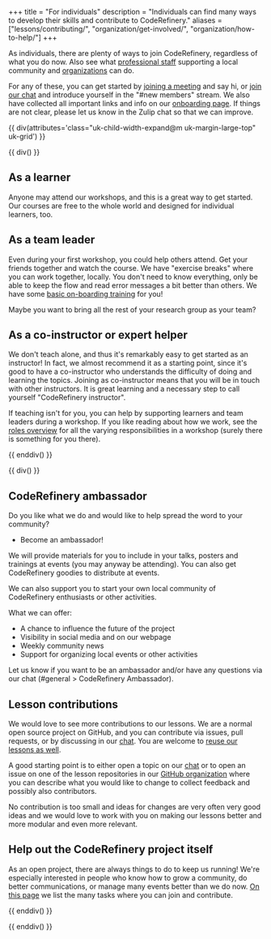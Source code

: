 +++
title = "For individuals"
description = "Individuals can find many ways to develop their skills and contribute to CodeRefinery."
aliases = ["lessons/contributing/", "organization/get-involved/", "organization/how-to-help/"]
+++

As individuals, there are plenty of ways to join CodeRefinery, regardless of
what you do now.  Also see what [professional staff](@/join/staff.md)
supporting a local community and [organizations](@/join/organizations.md) can
do.

For any of these, you can get started by [joining a
meeting](@/join/meetings.md) and say hi, or [join our
chat](https://coderefinery.github.io/manuals/chat/) and introduce yourself in
the "#new members" stream. We also have collected all important links and info on 
our [onboarding page](https://coderefinery.github.io/manuals/onboarding/).
If things are not clear, please let us know in the Zulip chat so that we can improve. 


{{ div(attributes='class="uk-child-width-expand@m uk-margin-large-top" uk-grid') }}

{{ div() }}


## As a learner

Anyone may attend our workshops, and this is a great way to get
started.  Our courses are free to the whole world and designed for
individual learners, too.


## As a team leader

Even during your first workshop, you could help others attend.  Get
your friends together and watch the course.  We have "exercise breaks"
where you can work together, locally.  You don't need to know
everything, only be able to keep the flow and read error messages a
bit better than others.  We have some [basic on-boarding
training](https://coderefinery.github.io/manuals/team-leaders/) for
you!

Maybe you want to bring all the rest of your research group as your team?


## As a co-instructor or expert helper

We don't teach alone, and thus it's remarkably easy to get started as an
instructor!  In fact, we almost recommend it as a starting point, since it's
good to have a co-instructor who understands the difficulty of doing and
learning the topics. Joining as co-instructor means that you will be in touch
with other instructors. It is great learning and a necessary step to call
yourself "CodeRefinery instructor".

If teaching isn't for you, you can help by supporting learners and team leaders
during a workshop.  If you like reading about how we work, see the [roles
overview](https://coderefinery.github.io/manuals/roles-overview/) for all the
varying responsibilities in a workshop (surely there is something for you
there).


{{ enddiv() }}

{{ div() }}

## CodeRefinery ambassador 

Do you like what we do and would like to help spread the word to your community? 
- Become an ambassador!

We will provide materials for you to include in your talks, posters and trainings at events (you may anyway be attending). 
You can also get CodeRefinery goodies to distribute at events. 

We can also support you to start your own local community of CodeRefinery enthusiasts or other activities.

What we can offer: 
- A chance to influence the future of the project
- Visibility in social media and on our webpage
- Weekly community news
- Support for organizing local events or other activities

Let us know if you want to be an ambassador and/or have any questions via our chat (#general > CodeRefinery Ambassador).

## Lesson contributions

We would love to see more contributions to our lessons. We are a normal open
source project on GitHub, and you can contribute via issues, pull requests, or
by discussing in our [chat](https://coderefinery.zulipchat.com/).  You are
welcome to [reuse our lessons as well](@/lessons/reusing.md).

A good starting point is to either open a topic on our
[chat](https://coderefinery.zulipchat.com/) or to open an issue on one of the
lesson repositories in our [GitHub
organization](https://github.com/coderefinery) where you can describe what you
would like to change to collect feedback and possibly also contributors.

No contribution is too small and ideas for changes are very often very good
ideas and we would love to work with you on making our lessons better and more
modular and even more relevant.


## Help out the CodeRefinery project itself

As an open project, there are always things to do to keep us running!  We're
especially interested in people who know how to grow a community, do better
communications, or manage many events better than we do now. [On this
page](@/tasks.md) we list the many tasks where you can join and contribute.


{{ enddiv() }}

{{ enddiv() }}
